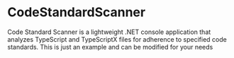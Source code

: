 # CodeStandardScanner
Code Standard Scanner is a lightweight .NET console application that analyzes TypeScript and TypeScriptX files for adherence to specified code standards. This is just an example and can be modified for your needs
